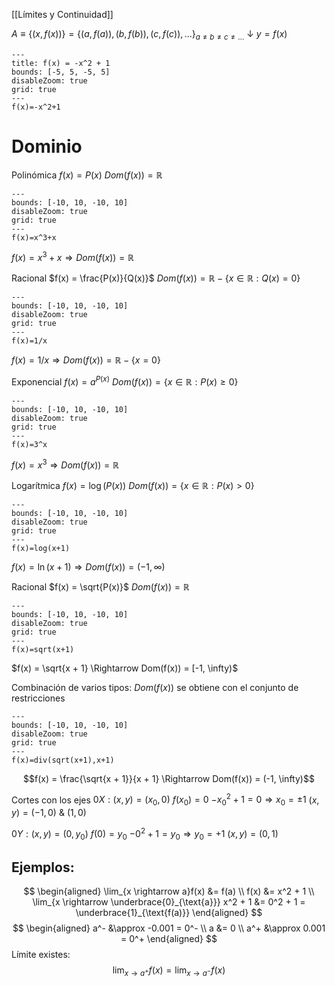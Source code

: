[[Límites y Continuidad]]

$A \equiv \{(x,f(x))\} = \{(a,f(a)),(b,f(b)),(c,f(c)),...\} _{a \neq b \neq c \neq ...}$
$\downarrow$
$y = f(x)$

```functionplot
---
title: f(x) = -x^2 + 1
bounds: [-5, 5, -5, 5]
disableZoom: true
grid: true
---
f(x)=-x^2+1
```


# Dominio

Polinómica $f(x) = P(x)$
$Dom(f(x)) = \mathbb{R}$
```functionplot
---
bounds: [-10, 10, -10, 10]
disableZoom: true
grid: true
---
f(x)=x^3+x
```
$f(x) = x^3 + x \Rightarrow Dom(f(x)) = \mathbb{R}$


Racional $f(x) = \frac{P(x)}{Q(x)}$
$Dom(f(x)) = \mathbb{R} - \{x \in \mathbb{R}: Q(x) = 0\}$
```functionplot
---
bounds: [-10, 10, -10, 10]
disableZoom: true
grid: true
---
f(x)=1/x
```
$f(x)=1/x \Rightarrow Dom(f(x)) = \mathbb{R} - \{x = 0\}$


Exponencial $f(x) = a^{P(x)}$
$Dom(f(x)) = \{x \in \mathbb{R}: P(x) \ge 0\}$
```functionplot
---
bounds: [-10, 10, -10, 10]
disableZoom: true
grid: true
---
f(x)=3^x
```
$f(x) = x^3 \Rightarrow Dom(f(x)) = \mathbb{R}$


Logarítmica $f(x) = \log(P(x))$
$Dom(f(x)) = \{x \in \mathbb{R}: P(x) \gt 0\}$
```functionplot
---
bounds: [-10, 10, -10, 10]
disableZoom: true
grid: true
---
f(x)=log(x+1)
```
$f(x) = \ln(x + 1) \Rightarrow Dom(f(x)) = (-1,\infty)$


Racional $f(x) = \sqrt{P(x)}$
$Dom(f(x)) = \mathbb{R}$
```functionplot
---
bounds: [-10, 10, -10, 10]
disableZoom: true
grid: true
---
f(x)=sqrt(x+1)
```
$f(x) = \sqrt{x + 1} \Rightarrow Dom(f(x)) = [-1, \infty)$


Combinación de varios tipos:
$Dom(f(x))$ se obtiene con el conjunto de restricciones
```functionplot
---
bounds: [-10, 10, -10, 10]
disableZoom: true
grid: true
---
f(x)=div(sqrt(x+1),x+1)
```
$$f(x) = \frac{\sqrt{x + 1}}{x + 1} \Rightarrow Dom(f(x)) = (-1, \infty)$$


Cortes con los ejes
$0X: (x,y) = (x_0,0)$ $f(x_0) = 0$
$-x_0^2 + 1 = 0 \Rightarrow x_0 = \pm1$
$(x,y) = (-1,0)$ $\&$ $(1,0)$

$0Y: (x,y) = (0,y_0)$ $f(0) = y_0$
$-0^2 + 1 = y_0 \Rightarrow y_0 = +1$
$(x,y) = (0,1)$


## Ejemplos:

$$
\begin{aligned}
\lim_{x \rightarrow a}f(x) &= f(a) \\
f(x) &= x^2 + 1 \\
\lim_{x \rightarrow \underbrace{0}_{\text{a}}} x^2 + 1 &= 0^2 + 1 = \underbrace{1}_{\text{f(a)}}
\end{aligned}
$$
$$
\begin{aligned}
a^- &\approx -0.001 = 0^- \\
a &= 0 \\
a^+ &\approx 0.001 = 0^+
\end{aligned}
$$
Límite existes:
$$\lim_{x \rightarrow a^+} f(x) = \lim_{x \rightarrow a^-} f(x)$$
